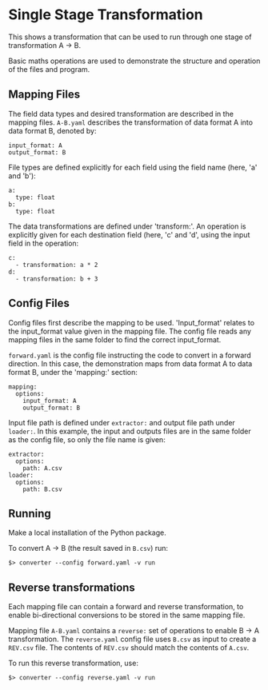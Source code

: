 # Single Stage Transformation

This shows a transformation that can be used to run through one stage of transformation A -> B.

Basic maths operations are used to demonstrate the structure and operation of the files and program.


## Mapping Files
The field data types and desired transformation are described in the mapping files.
`A-B.yaml` describes the transformation of data format A into data format B, denoted by:
```
input_format: A
output_format: B
```


File types are defined explicitly for each field using the field name (here, 'a' and 'b'):
```
a:
  type: float
b:
  type: float
```


The data transformations are defined under 'transform:'. An operation is explicitly given for each destination field (here, 'c' and 'd', using the input field in the operation:
```
c:
  - transformation: a * 2
d:
  - transformation: b + 3
```


## Config Files
Config files first describe the mapping to be used. 
'Input_format' relates to the input_format value given in the mapping file. The config file reads any mapping files in the same folder to find the correct input_format.

`forward.yaml` is the config file instructing the code to convert in a forward direction. 
In this case, the demonstration maps from data format A to data format B, under the 'mapping:' section:

```
mapping:
  options:
    input_format: A
    output_format: B
```

Input file path is defined under `extractor:` and output file path under `loader:`. In this example, the input and outputs files are in the same folder as the config file, so only the file name is given:
```
extractor:
  options:
    path: A.csv
loader:
  options:
    path: B.csv
```


## Running

Make a local installation of the Python package.

To convert A -> B (the result saved in `B.csv`) run:

```
$> converter --config forward.yaml -v run
```


## Reverse transformations

Each mapping file can contain a forward and reverse transformation, to enable bi-directional conversions to be stored in the same mapping file.

Mapping file `A-B.yaml` contains a `reverse:` set of operations to enable B -> A transformation. The `reverse.yaml` config file uses `B.csv` as input to create a `REV.csv` file. The contents of `REV.csv` should match the contents of `A.csv`.

To run this reverse transformation, use:
```
$> converter --config reverse.yaml -v run
```
